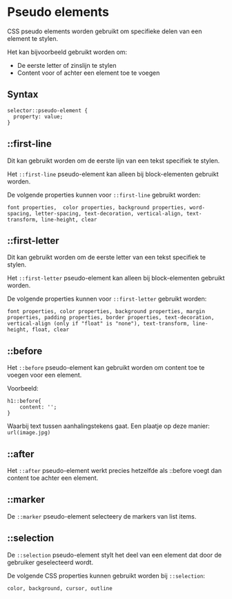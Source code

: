 # Pseudo elements

CSS pseudo elements worden gebruikt om specifieke delen van een element te stylen.

Het kan bijvoorbeeld gebruikt worden om:
* De eerste letter of zinslijn te stylen 
* Content voor of achter een element toe te voegen

## Syntax

````
selector::pseudo-element {
  property: value;
}
````

## ::first-line

Dit kan gebruikt worden om de eerste lijn van een tekst specifiek te stylen. 

Het `::first-line` pseudo-element kan alleen bij block-elementen gebruikt worden.

De volgende properties kunnen voor `::first-line` gebruikt worden:

`font properties, 
color properties,
background properties,
word-spacing,
letter-spacing,
text-decoration,
vertical-align,
text-transform,
line-height,
clear `

## ::first-letter 

Dit kan gebruikt worden om de eerste letter van een tekst specifiek te stylen. 

Het `::first-letter` pseudo-element kan alleen bij block-elementen gebruikt worden.

De volgende properties kunnen voor `::first-letter` gebruikt worden:

`font properties,
color properties,
background properties,
margin properties,
padding properties,
border properties,
text-decoration,
vertical-align (only if "float" is "none"),
text-transform,
line-height,
float,
clear `

## ::before

Het `::before` pseudo-element kan gebruikt worden om content toe te voegen voor een element. 

Voorbeeld:
````
h1::before{
	content: '';
}
````

Waarbij text tussen aanhalingstekens gaat. Een plaatje op deze manier: `url(image.jpg)`

## ::after

Het `::after` pseudo-element werkt precies hetzelfde als ::before voegt dan content toe achter een element.

## ::marker

De `::marker` pseudo-element selecteery de markers van list items.

## ::selection

De `::selection` pseudo-element stylt het deel van een element dat door de gebruiker geselecteerd wordt. 

De volgende CSS properties kunnen gebruikt worden bij `::selection`: 

`color, background, cursor, outline`